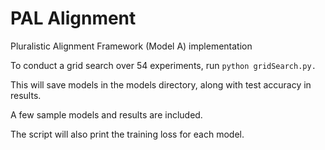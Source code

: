 # PAL Alignment
Pluralistic Alignment Framework (Model A) implementation

To conduct a grid search over 54 experiments, run `python gridSearch.py.`

This will save models in the models directory, along with test accuracy in results.

A few sample models and results are included.

The script will also print the training loss for each model.
